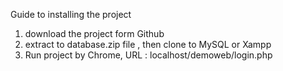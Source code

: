 Guide to installing the project
1. download the project form Github
2. extract to database.zip file , then clone to MySQL or Xampp
3. Run project by Chrome, URL : localhost/demoweb/login.php
